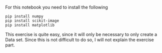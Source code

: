 For this notebook you need to install the following 
```
pip install numpy
pip install scikit-image
pip install matplotlib
```
This exercise is quite easy, since it will only be necessary to only create a Data set. Since this is not difficult to do so, I will not explain the exercise part. 